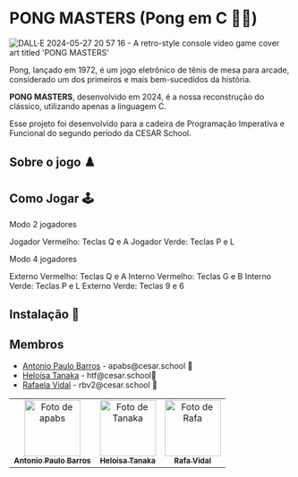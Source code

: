# PONG MASTERS (Pong em C 🏓🤖)

![DALL·E 2024-05-27 20 57 16 - A retro-style console video game cover art titled 'PONG MASTERS'](https://github.com/apabsp/pongEmC/assets/95260401/874c282b-77cd-4651-b61b-98edd47f4564)

<p></p>
Pong, lançado em 1972, é um jogo eletrônico de tênis de mesa para arcade, considerado um dos primeiros e mais bem-sucedidos da história.

**PONG MASTERS**, desenvolvido em 2024, é a nossa reconstrução do clássico, utilizando apenas a linguagem C.

Esse projeto foi desenvolvido para a cadeira de Programação Imperativa e Funcional do segundo período da CESAR School.



## Sobre o jogo ♟️



## Como Jogar 🕹️

Modo 2 jogadores

Jogador Vermelho: Teclas Q e A
Jogador Verde: Teclas P e L

Modo 4 jogadores

Externo Vermelho: Teclas Q e A
Interno Vermelho: Teclas G e B
Interno Verde: Teclas P e L
Externo Verde: Teclas 9 e 6

## Instalação 👻


## Membros

<ul>
  <li>
    <a href="https://github.com/apabsp">Antonio Paulo Barros</a> -
    apabs@cesar.school 📩
  </li>
  <li>
    <a href="https://github.com/helotanaka">Heloísa Tanaka</a> -
    htf@cesar.school📩
  </li>
  <li>
    <a href="https://github.com/Rafabvidal">Rafaela Vidal</a> - 
    rbv2@cesar.school
    📩
  </li>
</ul>

<table>
  <tr>
    <td align="center">
      <a href="https://github.com/apabsp">
        <img src="https://avatars3.githubusercontent.com/apabsp" width="100px;" alt="Foto de apabs"/><br>
        <sub>
          <b>Antonio Paulo Barros</b>
        </sub>
      </a>
    </td>
    <td align="center">
      <a href="https://github.com/helotanaka">
        <img src="https://avatars.githubusercontent.com/helotanaka" width="100px;" alt="Foto de Tanaka"/><br>
        <sub>
          <b>Heloísa Tanaka</b>
        </sub>
      </a>
    </td>
    <td align="center">
      <a href="https://github.com/Rafabvidal">
        <img src="https://avatars.githubusercontent.com/Rafabvidal" width="100px;" alt="Foto de Rafa"/><br>
        <sub>
          <b>Rafa Vidal</b>
        </sub>
      </a>
    </td>
  </tr>
</table>
